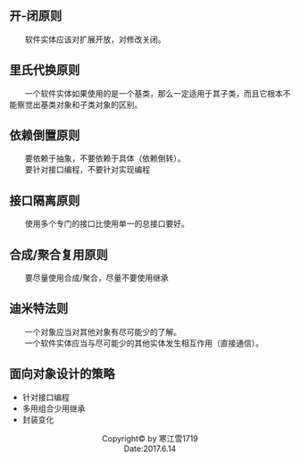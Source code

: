 ## 开-闭原则
&emsp;&emsp;软件实体应该对扩展开放，对修改关闭。<br>
## 里氏代换原则
&emsp;&emsp;一个软件实体如果使用的是一个基类，那么一定适用于其子类，而且它根本不能察觉出基类对象和子类对象的区别。<br>
## 依赖倒置原则
&emsp;&emsp;要依赖于抽象，不要依赖于具体（依赖倒转）。<br>
&emsp;&emsp;要针对接口编程，不要针对实现编程<br>
## 接口隔离原则
&emsp;&emsp;使用多个专门的接口比使用单一的总接口要好。<br>
## 合成/聚合复用原则
&emsp;&emsp;要尽量使用合成/聚合，尽量不要使用继承<br>
## 迪米特法则
&emsp;&emsp;一个对象应当对其他对象有尽可能少的了解。<br>
&emsp;&emsp;一个软件实体应当与尽可能少的其他实体发生相互作用（直接通信）。<br>

## 面向对象设计的策略
* 针对接口编程
* 多用组合少用继承
* 封装变化
<center>
Copyright&copy; by 寒江雪1719<br>
Date:2017.6.14<be>
</center>
